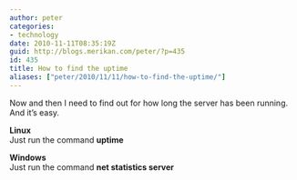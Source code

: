 ```yaml
---
author: peter
categories:
- technology
date: 2010-11-11T08:35:19Z
guid: http://blogs.merikan.com/peter/?p=435
id: 435
title: How to find the uptime
aliases: ["peter/2010/11/11/how-to-find-the-uptime/"]
---
```


Now and then I need to find out for how long the server has been running. And it’s easy.

**Linux**  
Just run the command **uptime**

**Windows**  
Just run the command **net statistics server**
